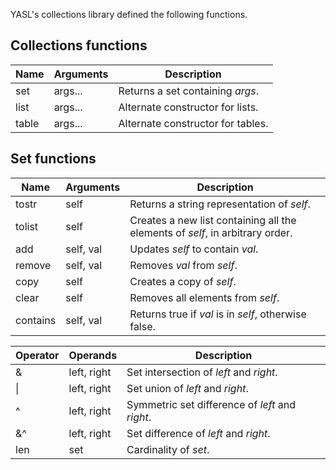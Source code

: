 YASL's collections library defined the following functions.

## Collections functions
| Name | Arguments | Description |
|------|-----------|-------------|
| set | args... | Returns a set containing _args_. |
| list | args... | Alternate constructor for lists. |
| table | args... | Alternate constructor for tables. |

## Set functions
| Name | Arguments | Description |
|------|-----------|-------------|
| tostr | self | Returns a string representation of _self_. |
| tolist | self | Creates a new list containing all the elements of _self_, in arbitrary order. |
| add | self, val | Updates _self_ to contain _val_. |
| remove | self, val | Removes _val_ from _self_. |
| copy | self | Creates a copy of _self_. |
| clear | self | Removes all elements from _self_. |
| contains | self, val | Returns true if _val_ is in _self_, otherwise false. |

| Operator | Operands | Description |
|----------|----------|-------------|
| \& | left, right | Set intersection of _left_ and _right_. |
| \| | left, right | Set union of _left_ and _right_. |
| ^ | left, right | Symmetric set difference of _left_ and _right_. |
| \&^ | left, right | Set difference of _left_ and _right_. |
| len | set | Cardinality of _set_. |
